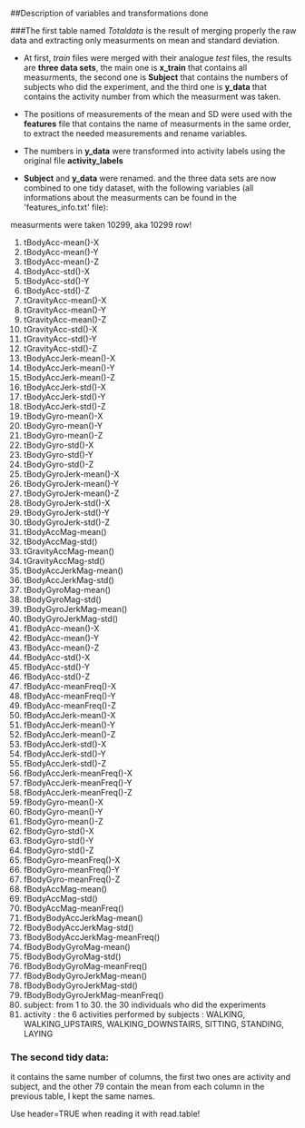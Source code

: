 ##Description of variables and transformations done

###The first table named _Totaldata_ is the result of merging properly the raw data and extracting only measurments on mean and standard deviation.

* At first, _train_ files were merged with their analogue _test_ files, the results are **three data sets**, the main one is **x_train** that contains all measurments, the second one is **Subject** that contains the numbers of subjects who did the experiment, and the third one is **y_data** that contains the activity number from which the measurment was taken.

* The positions of measurements of the mean and SD were used with the **features** file that contains the name of measurments in the same order, to extract the needed measurements and rename variables.

* The numbers in **y_data** were transformed into activity labels using the original file **activity_labels**

* **Subject** and **y_data** were renamed. and the three data sets are now combined to one tidy dataset, with the following variables (all informations about the measurments can be found in the 'features_info.txt' file):

measurments were taken 10299, aka 10299 row!

1. tBodyAcc-mean()-X
2. tBodyAcc-mean()-Y
3.  tBodyAcc-mean()-Z
4. tBodyAcc-std()-X
5.  tBodyAcc-std()-Y
6.  tBodyAcc-std()-Z
7.  tGravityAcc-mean()-X
8.  tGravityAcc-mean()-Y
9.  tGravityAcc-mean()-Z
10.  tGravityAcc-std()-X
11.  tGravityAcc-std()-Y
12.  tGravityAcc-std()-Z
13.  tBodyAccJerk-mean()-X
14.  tBodyAccJerk-mean()-Y
15.  tBodyAccJerk-mean()-Z
16.  tBodyAccJerk-std()-X
17.  tBodyAccJerk-std()-Y
18.  tBodyAccJerk-std()-Z
19.  tBodyGyro-mean()-X
20.  tBodyGyro-mean()-Y
21.  tBodyGyro-mean()-Z
22.  tBodyGyro-std()-X
23.  tBodyGyro-std()-Y
24.  tBodyGyro-std()-Z
25.  tBodyGyroJerk-mean()-X
26.  tBodyGyroJerk-mean()-Y
27.  tBodyGyroJerk-mean()-Z
28.  tBodyGyroJerk-std()-X
29.  tBodyGyroJerk-std()-Y
30.  tBodyGyroJerk-std()-Z
31.  tBodyAccMag-mean()
32.  tBodyAccMag-std()
33.  tGravityAccMag-mean()
34.  tGravityAccMag-std()
35.  tBodyAccJerkMag-mean()
36.  tBodyAccJerkMag-std()
37.  tBodyGyroMag-mean()
38.  tBodyGyroMag-std()
39.  tBodyGyroJerkMag-mean()
40.  tBodyGyroJerkMag-std()
41.  fBodyAcc-mean()-X
42.  fBodyAcc-mean()-Y
43.  fBodyAcc-mean()-Z
44.  fBodyAcc-std()-X
45.  fBodyAcc-std()-Y
46.  fBodyAcc-std()-Z
47.  fBodyAcc-meanFreq()-X
48.  fBodyAcc-meanFreq()-Y
49.  fBodyAcc-meanFreq()-Z
50.  fBodyAccJerk-mean()-X
51.  fBodyAccJerk-mean()-Y
52.  fBodyAccJerk-mean()-Z
53.  fBodyAccJerk-std()-X
54.  fBodyAccJerk-std()-Y
55.  fBodyAccJerk-std()-Z
56.  fBodyAccJerk-meanFreq()-X
57.  fBodyAccJerk-meanFreq()-Y
58.  fBodyAccJerk-meanFreq()-Z
59.  fBodyGyro-mean()-X
60.  fBodyGyro-mean()-Y
61.  fBodyGyro-mean()-Z
62.  fBodyGyro-std()-X
63.  fBodyGyro-std()-Y
64.  fBodyGyro-std()-Z
65.  fBodyGyro-meanFreq()-X
66.  fBodyGyro-meanFreq()-Y
67.  fBodyGyro-meanFreq()-Z
68.  fBodyAccMag-mean()
69.  fBodyAccMag-std()
70.  fBodyAccMag-meanFreq()
71.  fBodyBodyAccJerkMag-mean()
72.  fBodyBodyAccJerkMag-std()
73.  fBodyBodyAccJerkMag-meanFreq()
74.  fBodyBodyGyroMag-mean()
75.  fBodyBodyGyroMag-std()
76.  fBodyBodyGyroMag-meanFreq()
77.  fBodyBodyGyroJerkMag-mean()
78.  fBodyBodyGyroJerkMag-std()
79.  fBodyBodyGyroJerkMag-meanFreq()
80.  subject: from 1 to 30. the 30 individuals who did the experiments
81.  activity : the 6 activities performed by subjects :
       WALKING, WALKING_UPSTAIRS, WALKING_DOWNSTAIRS, SITTING, STANDING, LAYING

### The second tidy data:

it contains the same number of columns, the first two ones are activity and subject, and the other 79 contain the mean from each column in the previous table, I kept the same names.

Use header=TRUE when reading it with read.table!
 



